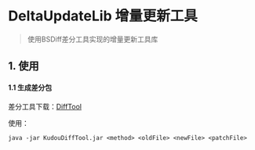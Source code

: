 # DeltaUpdateLib 增量更新工具
> 使用BSDiff差分工具实现的增量更新工具库

## 1. 使用

#### 1.1 生成差分包
差分工具下载：[DiffTool](diffTools/DiffTool.jar)

使用：
```
java -jar KudouDiffTool.jar <method> <oldFile> <newFile> <patchFile>
```